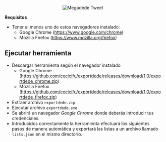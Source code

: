 <p align="center"><img src="https://i.imgur.com/wTBblA4.png" title="Megadede Tweet" alt="Megadede Tweet"></p>

**Requisitos**

* Tener al menos uno de estos navegadores instalado:
    * Google Chrome (<a href="https://www.google.com/chrome">https://www.google.com/chrome</a>)
    * Mozilla Firefox (<a href="https://www.mozilla.org/firefox">https://www.mozilla.org/firefox</a>)

## Ejecutar herramienta
* Descargar herramienta según el navegador instalado 
    * Google Chrome (<a href="https://github.com/cecicifu/exportdede/releases/download/1.0/exportdede_chrome.zip">https://github.com/cecicifu/exportdede/releases/download/1.0/exportdede_chrome.zip</a>)
    * Mozilla Firefox (<a href="https://github.com/cecicifu/exportdede/releases/download/1.0/exportdede_firefox.zip">https://github.com/cecicifu/exportdede/releases/download/1.0/exportdede_firefox.zip</a>)
* Extraer archivo `exportdede.zip`
* Ejecutar archivo `exportdede.exe`
* Se abrirá un navegador *Google Chrome* donde deberás introducir tus credenciales.
* Introducidos correctamente la herramienta efectuará los siguientes pasos de manera automática y exportará las listas a un archivo llamado `lists.json` en el mismo directorio.